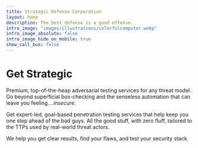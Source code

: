 ```yaml
---
title: Strategic Defense Corporation
layout: home
description: The best defense is a good offense.
intro_image: "images/illustrations/colorfulcomputer.webp"
intro_image_absolute: false
intro_image_hide_on_mobile: true
show_call_box: false
---
```

# Get Strategic

Premium, top-of-the-heap adversarial testing services for any threat model. Go beyond superficial box-checking and the senseless automation that can leave you feeling...._insecure_. 

Get expert-led, goal-based penetration testing services that help keep you one step ahead of the bad guys. All the good stuff, with zero fluff, tailored to the TTPs used by real-world threat actors. 

We help you get clear results, find your flaws, and test your security stack.



